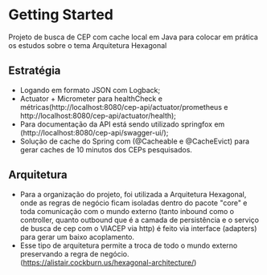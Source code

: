 # Getting Started

Projeto de busca de CEP com cache local em Java para colocar em prática os estudos sobre o tema Arquitetura Hexagonal


## Estratégia
- Logando em formato JSON com Logback;
- Actuator + Micrometer para healthCheck e métricas(http://localhost:8080/cep-api/actuator/prometheus e http://localhost:8080/cep-api/actuator/health);
- Para documentação da API está sendo utilizado springfox em (http://localhost:8080/cep-api/swagger-ui/);
- Solução de cache do Spring com (@Cacheable e @CacheEvict) para gerar caches de 10 minutos dos CEPs pesquisados.

## Arquitetura
- Para a organização do projeto, foi utilizada a Arquitetura Hexagonal, onde as regras de negócio ficam isoladas dentro do pacote "core" e toda comunicação com o mundo externo (tanto inbound como o controller, quanto outbound que é a camada de persistência e o serviço de busca de cep com o VIACEP via http) é feito via interface (adapters) para gerar um baixo acoplamento.
- Esse tipo de arquitetura permite a troca de todo o mundo externo preservando a regra de negócio. (https://alistair.cockburn.us/hexagonal-architecture/)
